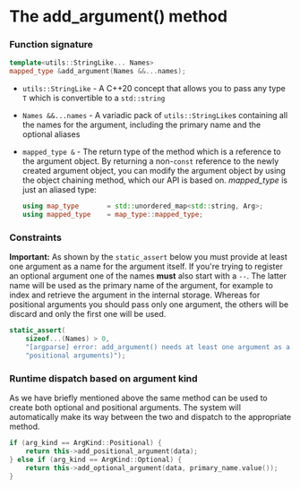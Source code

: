 # The add_argument() method

### Function signature

```cpp
template<utils::StringLike... Names>
mapped_type &add_argument(Names &&...names);
```

- `utils::StringLike` - A C++20 concept that allows you to pass any type `T` which is convertible to a `std::string`

- `Names &&...names` - A variadic pack of `utils::StringLike`s containing all the names for the argument, including the primary name and the optional aliases

- `mapped_type &` - The return type of the method which is a reference to the argument object. By returning a non-`const` reference to the newly created argument object, you can modify the argument object by using the object chaining method, which our API is based on.
_mapped_type_ is just an aliased type:
    ```cpp
    using map_type       = std::unordered_map<std::string, Arg>;
    using mapped_type    = map_type::mapped_type;
    ```

### Constraints

**Important:** As shown by the `static_assert` below you must provide at least one argument as a name for the argument itself. If you're trying to register an optional argument one of the names **must** also start with a `--`. The latter name will be used as the primary name of the argument, for example to index and retrieve the argument in the internal storage. Whereas for positional arguments you should pass only one argument, the others will be discard and only the first one will be used.

```cpp
static_assert(
    sizeof...(Names) > 0,
    "[argparse] error: add_argument() needs at least one argument as a name (starting with '--' for "
    "positional arguments)");
```

### Runtime dispatch based on argument kind

As we have briefly mentioned above the same method can be used to create both optional and positional arguments. The system will automatically make its way between the two and dispatch to the appropriate method.

```cpp
if (arg_kind == ArgKind::Positional) {
    return this->add_positional_argument(data);
} else if (arg_kind == ArgKind::Optional) {
    return this->add_optional_argument(data, primary_name.value());
}
```
